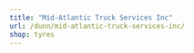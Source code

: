 ```yaml
---
title: "Mid-Atlantic Truck Services Inc"
url: /dunn/mid-atlantic-truck-services-inc/
shop: tyres
---
```

